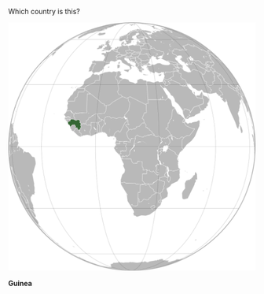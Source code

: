 Which country is this?

![Map of a country](images/Guinea_(orthographic_projection).svg)
<!--question-->
**Guinea**